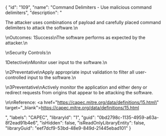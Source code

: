{
  "id": "109",
  "name": "Command Delimiters - Use malicious command delimiters",
  "description": "<p>The attacker uses combinations of payload and carefully placed command delimiters to attack the software.\n</p><p>\nOutcomes: 1Success\nThe software performs as expected by the attacker.\n</p><p>\nSecurity Controls:\n</p><p>1Detective\nMonitor user input to the software.\n</p><p>\n2Preventative\nApply appropriate input validation to filter all user-controlled input to the software.\n</p><p>\n3Preventative\nActively monitor the application and either deny or redirect requests from origins that appear to be attacking the software.</p><p> \n\nReference: <a href=\"https://capec.mitre.org/data/definitions/15.html\" target=\"_blank\">https://capec.mitre.org/data/definitions/15.html</a></p>",
  "labels": "CAPEC",
  "libraryId": "1",
  "guid": "0bd2798c-1135-4959-a63a-8f2ead91b4e6",
  "isHidden": false,
  "isReadOnlyLibraryEntity": false,
  "libraryGuid": "eef7dcf9-53bd-48e9-849d-21445ebad101"
}